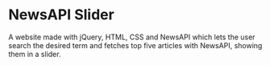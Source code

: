 # NewsAPI Slider

A website made with jQuery, HTML, CSS and NewsAPI which lets the user search the desired term and fetches top five articles with NewsAPI, showing them in a slider.

